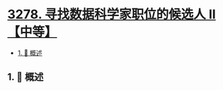 # [3278. 寻找数据科学家职位的候选人 II【中等】](https://github.com/tnotesjs/TNotes.leetcode/tree/main/notes/3278.%20%E5%AF%BB%E6%89%BE%E6%95%B0%E6%8D%AE%E7%A7%91%E5%AD%A6%E5%AE%B6%E8%81%8C%E4%BD%8D%E7%9A%84%E5%80%99%E9%80%89%E4%BA%BA%20II%E3%80%90%E4%B8%AD%E7%AD%89%E3%80%91)

<!-- region:toc -->

- [1. 📝 概述](#1--概述)

<!-- endregion:toc -->

## 1. 📝 概述
